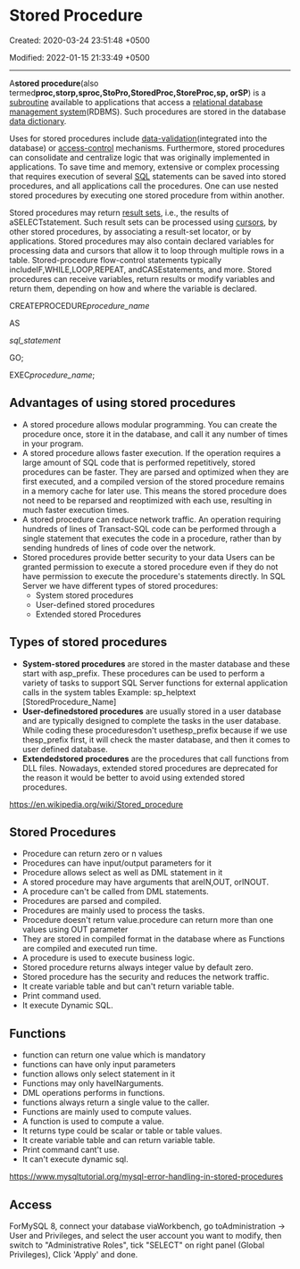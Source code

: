 # Stored Procedure

Created: 2020-03-24 23:51:48 +0500

Modified: 2022-01-15 21:33:49 +0500

---

A**stored procedure**(also termed**proc,storp,sproc,StoPro,StoredProc,StoreProc,sp, orSP**) is a [subroutine](https://en.wikipedia.org/wiki/Subroutine) available to applications that access a [relational database management system](https://en.wikipedia.org/wiki/Relational_database_management_system)(RDBMS). Such procedures are stored in the database [data dictionary](https://en.wikipedia.org/wiki/Data_dictionary).

Uses for stored procedures include [data-validation](https://en.wikipedia.org/wiki/Data_validation)(integrated into the database) or [access-control](https://en.wikipedia.org/wiki/Access_control) mechanisms. Furthermore, stored procedures can consolidate and centralize logic that was originally implemented in applications. To save time and memory, extensive or complex processing that requires execution of several [SQL](https://en.wikipedia.org/wiki/SQL) statements can be saved into stored procedures, and all applications call the procedures. One can use nested stored procedures by executing one stored procedure from within another.

Stored procedures may return [result sets](https://en.wikipedia.org/wiki/Result_set), i.e., the results of aSELECTstatement. Such result sets can be processed using [cursors](https://en.wikipedia.org/wiki/Cursor_(databases)), by other stored procedures, by associating a result-set locator, or by applications. Stored procedures may also contain declared variables for processing data and cursors that allow it to loop through multiple rows in a table. Stored-procedure flow-control statements typically includeIF,WHILE,LOOP,REPEAT, andCASEstatements, and more. Stored procedures can receive variables, return results or modify variables and return them, depending on how and where the variable is declared.

CREATEPROCEDURE*procedure_name*

AS

*sql_statement*

GO;

EXEC*procedure_name*;

## Advantages of using stored procedures

- A stored procedure allows modular programming.
    You can create the procedure once, store it in the database, and call it any number of times in your program.
- A stored procedure allows faster execution.
    If the operation requires a large amount of SQL code that is performed repetitively, stored procedures can be faster. They are parsed and optimized when they are first executed, and a compiled version of the stored procedure remains in a memory cache for later use. This means the stored procedure does not need to be reparsed and reoptimized with each use, resulting in much faster execution times.
- A stored procedure can reduce network traffic.
    An operation requiring hundreds of lines of Transact-SQL code can be performed through a single statement that executes the code in a procedure, rather than by sending hundreds of lines of code over the network.
- Stored procedures provide better security to your data
    Users can be granted permission to execute a stored procedure even if they do not have permission to execute the procedure's statements directly.
    In SQL Server we have different types of stored procedures:
  - System stored procedures
  - User-defined stored procedures
  - Extended stored Procedures

## Types of stored procedures

- **System-stored procedures** are stored in the master database and these start with asp_prefix. These procedures can be used to perform a variety of tasks to support SQL Server functions for external application calls in the system tables
    Example: sp_helptext [StoredProcedure_Name]
- **User-definedstored procedures** are usually stored in a user database and are typically designed to complete the tasks in the user database. While coding these proceduresdon't usethesp_prefix because if we use thesp_prefix first, it will check the master database, and then it comes to user defined database.
- **Extendedstored procedures** are the procedures that call functions from DLL files. Nowadays, extended stored procedures are deprecated for the reason it would be better to avoid using extended stored procedures.

<https://en.wikipedia.org/wiki/Stored_procedure>

## Stored Procedures

- Procedure can return zero or n values
- Procedures can have input/output parameters for it
- Procedure allows select as well as DML statement in it
- A stored procedure may have arguments that areIN,OUT, orINOUT.
- A procedure can't be called from DML statements.
- Procedures are parsed and compiled.
- Procedures are mainly used to process the tasks.
- Procedure doesn't return value.procedure can return more than one values using OUT parameter
- They are stored in compiled format in the database where as Functions are compiled and executed run time.
- A procedure is used to execute business logic.
- Stored procedure returns always integer value by default zero.
- Stored procedure has the security and reduces the network traffic.
- It create variable table and but can't return variable table.
- Print command used.
- It execute Dynamic SQL.

## Functions

- function can return one value which is mandatory
- functions can have only input parameters
- function allows only select statement in it
- Functions may only haveINarguments.
- DML operations performs in functions.
- functions always return a single value to the caller.
- Functions are mainly used to compute values.
- A function is used to compute a value.
- It returns type could be scalar or table or table values.
- It create variable table and can return variable table.
- Print command cant't use.
- It can't execute dynamic sql.

<https://www.mysqltutorial.org/mysql-error-handling-in-stored-procedures>

## Access

ForMySQL 8, connect your database viaWorkbench, go toAdministration -> User and Privileges, and select the user account you want to modify, then switch to "Administrative Roles", tick "SELECT" on right panel (Global Privileges), Click 'Apply' and done.
